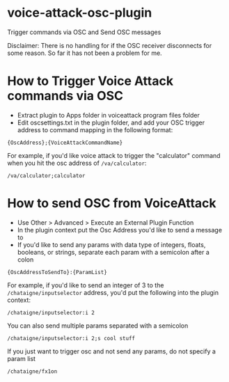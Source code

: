 # voice-attack-osc-plugin
Trigger commands via OSC and Send OSC messages

Disclaimer: There is no handling for if the OSC receiver disconnects for some reason. So far it has not been a problem for me.

# How to Trigger Voice Attack commands via OSC
- Extract plugin to Apps folder in voiceattack program files folder
- Edit oscsettings.txt in the plugin folder, and add your OSC trigger address to command mapping in the following format:

`{OscAddress};{VoiceAttackCommandName}`

For example, if you'd like voice attack to trigger the "calculator" command when you hit the osc address of `/va/calculator`:

`/va/calculator;calculator`

# How to send OSC from VoiceAttack
- Use Other > Advanced > Execute an External Plugin Function
- In the plugin context put the Osc Address you'd like to send a message to
- If you'd like to send any params with data type of integers, floats, booleans, or strings, separate each param with a semicolon after a colon

`{OscAddressToSendTo}:{ParamList}`

For example, if you'd like to send an integer of 3 to the `/chataigne/inputselector` address, you'd put the following into the plugin context:

`/chataigne/inputselector:i 2`

You can also send multiple params separated with a semicolon

`/chataigne/inputselector:i 2;s cool stuff`

If you just want to trigger osc and not send any params, do not specify a param list

`/chataigne/fx1on`
